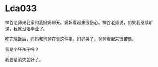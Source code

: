 # Lda033

神谷老师来我家和我妈妈聊天。妈妈看起来很伤心。神谷老师说，如果我继续旷课，我就没法毕业了。



吃完晚饭后，妈妈和爸爸在谈这件事。妈妈哭了，爸爸看起来很苦恼。



我是个坏孩子吗？



我要是消失就好了。